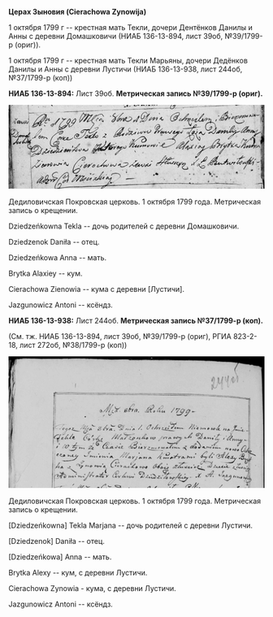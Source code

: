 **Церах Зыновия (Cierachowa Zynowija)**

1 октября 1799 г -- крестная мать Текли, дочери Дентёнков Данилы и Анны
с деревни Домашковичи (НИАБ 136-13-894, лист 39об, №39/1799-р (ориг)).

1 октября 1799 г -- крестная мать Текли Марьяны, дочери Дедёнков Данилы
и Анны с деревни Лустичи (НИАБ 136-13-938, лист 244об, №37/1799-р (коп))

**НИАБ 136-13-894:** Лист 39об. **Метрическая запись №39/1799-р
(ориг).**

![](./media/6dd240ca27e3423dd4cb516fe609fac10e506111.png)

Дедиловичская Покровская церковь. 1 октября 1799 года. Метрическая
запись о крещении.

Dziedzeńkowna Tekla -- дочь родителей с деревни Домашковичи.

Dziedzenok Daniła -- отец.

Dziedzeńkowa Anna -- мать.

Brytka Alaxiey -- кум.

Cierachowa Zienowia -- кума с деревни \[Лустичи\].

Jazgunowicz Antoni -- ксёндз.

**НИАБ 136-13-938:** Лист 244об. **Метрическая запись №37/1799-р
(коп).**

(См. тж. НИАБ 136-13-894, лист 39об, №39/1799-р (ориг), РГИА 823-2-18,
лист 272об, №38/1799-р (коп))

![](./media/8f61364b572ab92127af049d99ee39b8ccfe1243.png)

Дедиловичская Покровская церковь. 1 октября 1799 года. Метрическая
запись о крещении.

\[Dziedzeńkowna\] Tekla Marjana -- дочь родителей с деревни Лустичи.

\[Dziedzenok\] Daniła -- отец.

\[Dziedzeńkowa\] Anna -- мать.

Brytka Alexy -- кум, с деревни Лустичи.

Cierachowa Zynowia - кума, с деревни Лустичи.

Jazgunowicz Antoni -- ксёндз.
